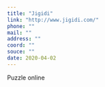 ```yaml
---
title: "Jigidi"
link: "http://www.jigidi.com/"
phone: ""
mail: ""
address: ""
coord: ""
souce: ""
date: 2020-04-02
---
```


Puzzle online
